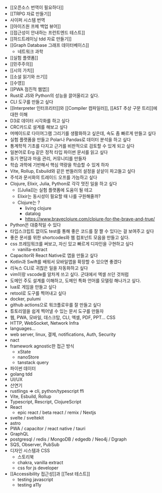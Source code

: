 - [[오픈소스 번역이 필요하다]]
- [[TRPG 자료 만들기]]
- 사이퍼 시스템 번역
- [[아이즈원 프메 백업 뷰어]]
- [[접근성이 안내하는 프런트엔드 테스트]]
- [[하드트레이닝 tdd 자료 만들기]]
- [[Graph Database 그래프 데이터베이스]]
	- 네트워크 과학
- [[실험 플랫폼]]
- [[민주주의]]
- [[시의 가치]]
- [[소설 읽기와 쓰기]]
- [[수영]]
- [[PWA 점진적 웹앱]]
- Rust로 JS와 Python의 성능을 끌어올리고 싶다.
- CLI 도구를 만들고 싶다
- [[Interpreter 인터프리터]]와 [[Compiler 컴파일러]], [[AST 추상 구문 트리]]에 대한 이해
- D3로 데이터 시각화를 하고 싶다
- CRC카드로 설계를 해보고 싶다
- 머메이드로 다이어그램 그리기를 생활화하고 싶은데, 속도 좀 빠르게 만들고 싶다
- 실험 플랫폼을 만들고 Polar나 Pandas로 데이터 분석을 하고 싶다
- 통계학적 기초를 다지고 근거를 비판적으로 검토할 수 있게 되고 싶다
- 일본어로 Erg 같은 정적 타입 파이썬 문서를 읽고 싶다
- 동기 면담과 마음 관리, 커뮤니티를 만들자
- 학습 과학에 기반해서 핵심 역량을 학습할 수 있게 하자
- Vite, Rollup, Esbuild와 같은 번들러의 설정을 샅샅이 파고들고 싶다
- 주석과 문서화의 트레이드 오프를 가늠하고 싶다
- Clojure, Elixir, Julia, Python로 각각 멋진 일을 하고 싶다
	- [[Julia]]는 실험 플랫폼에 도움이 될 테고
	- Elixir는 동시성이 필요할 때 나를 구원해줄까?
	- Clojure는 ?
		- living clojure
		- datalog
		- https://www.braveclojure.com/clojure-for-the-brave-and-true/
- Python은 대중적일 수 있다
- 타입스크립트 없이도 test를 통해 좋은 코드를 잘 짤 수 있다는 걸 보여주고 싶다
- 좋은 문서를 위한 shortcodes와 웹 컴포넌트 모음을 만들고 싶다.
- css 프레임워크를 써보고, 자신 있고 빠르게 디자인을 구현하고 싶다
	- vanilla-extract
- Capacitor와 React Native로 앱을 만들고 싶다
- Kotlin과 Swift를 배워서 모바일앱을 확장할 수 있으면 좋겠다
- 리눅스 CLI로 귀찮은 일을 자동화하고 싶다
- vim이랑 vscode를 알차게 쓰고 싶다. 군대에서 엑셀 쓰던 것처럼
- 도메인 주도 설계를 이해하고, 도메인 특화 언어를 모델링 해나가고 싶다.
- lua로 게임을 만들고 싶다
- retool로 도구를 찍어내고 싶다
- docker, pulumi
- github actions으로 워크플로우를 잘 만들고 싶다
- 튜토리얼을 쉽게 찍어낼 수 있는 문서 도구를 만들자
- 웹, PWA, 모바일, 데스크탑, CLI, 엑셀, PDF, PPT... CSS
- HTTP, WebSocket, Network Infra
- languages...
- web server, linux, 결제, notifications, Auth, Security
- nact
- framework agnostic한 접근 방식
	- xState
	- nanoStore
	- tanstack query
- 파이썬 데이터
- golang tdd
- UI/UX
- 산연기
- rustlings => cli, python/typescript ffi
- Vite, Esbuild, Rollup
- Typescript, Rescript, ClojureScript
- React
	- epic react / beta react / remix / Nextjs
- svelte / sveltekit
- astro
- PWA / capacitor / react native / tauri
- GraphQL
- postgresql / redis / MongoDB / edgedb / Neo4j / Dgraph
- SQS, Observer, PubSub
- 디자인 시스템과 CSS
	- 스토리북
	- chakra, vanilla extract
	- css for js developer
- [[Accessibility 접근성]]과 [[Test 테스트]]
	- testing javascript
	- testing a11y